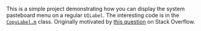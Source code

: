 This is a simple project demonstrating how you can display the system
pasteboard menu on a regular `UILabel`. The interesting code is in the
[`CopyLabel.m`][1] class. Originally motivated by [this question][2]
on Stack Overflow.

[1]: https://github.com/zoul/UILabel-Clipboard-Sample/blob/master/Classes/CopyLabel.m
[2]: http://stackoverflow.com/questions/1246198